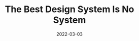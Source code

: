 ---
date: 2022-03-03
draft: true
publisher: uxmag
tags:
  - design-systems
  - meta
target_url: https://uxmag.com/articles/the-best-design-system-is-no-system
title: The Best Design System Is No System
---